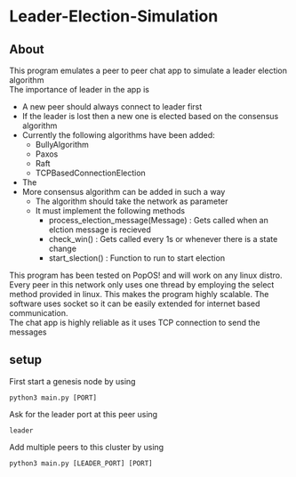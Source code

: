 # Leader-Election-Simulation

## About
This program emulates a peer to peer chat app to simulate a leader election algorithm<br>
The importance of leader in the app is
- A new peer should always connect to leader first
- If the leader is lost then a new one is elected based on the consensus algorithm
- Currently the following algorithms have been added:
    - BullyAlgorithm
    - Paxos
    - Raft
    - TCPBasedConnectionElection
- The 
- More consensus algorithm can be added in such a way
    - The algorithm should take the network as parameter
    - It must implement the following methods
        - process_election_message(Message) : Gets called when an elction message is recieved
        - check_win() : Gets called every 1s or whenever there is a state change
        - start_slection() : Function to run to start election

This program has been tested on PopOS! and will work on any linux distro. Every peer in this network only uses one thread by employing the select method provided in linux. This makes the program highly scalable. The software uses socket so it can be easily extended for internet based communication. <br>
The chat app is highly reliable as it uses TCP connection to send the messages

## setup
First start a genesis node by using
```
python3 main.py [PORT]
```
Ask for the leader port at this peer using
```
leader
```
Add multiple peers to this cluster by using
```
python3 main.py [LEADER_PORT] [PORT]
```